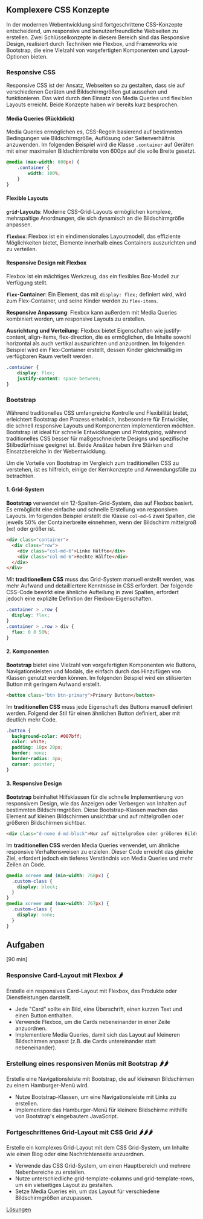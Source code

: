 ## Komplexere CSS Konzepte 
In der modernen Webentwicklung sind fortgeschrittene CSS-Konzepte entscheidend, um responsive und benutzerfreundliche Webseiten zu erstellen. Zwei Schlüsselkonzepte in diesem Bereich sind das Responsive Design, realisiert durch Techniken wie Flexbox, und Frameworks wie Bootstrap, die eine Vielzahl von vorgefertigten Komponenten und Layout-Optionen bieten.

### Responsive CSS
Responsive CSS ist der Ansatz, Webseiten so zu gestalten, dass sie auf verschiedenen Geräten und Bildschirmgrößen gut aussehen und funktionieren. Das wird durch den Einsatz von Media Queries und flexiblen Layouts erreicht. Beide Konzepte haben wir bereits kurz besprochen.

#### Media Queries (Rückblick)
Media Queries ermöglichen es, CSS-Regeln basierend auf bestimmten Bedingungen wie Bildschirmgröße, Auflösung oder Seitenverhältnis anzuwenden.
Im folgenden Beispiel wird die Klasse `.container` auf Geräten mit einer maximalen Bildschirmbreite von 600px auf die volle Breite gesetzt.

```css
@media (max-width: 600px) {
    .container {
        width: 100%;
    }
}
```

#### Flexible Layouts

**`grid`-Layouts**: Moderne CSS-Grid-Layouts ermöglichen komplexe, mehrspaltige Anordnungen, die sich dynamisch an die Bildschirmgröße anpassen.

**`flexbox`**: Flexbox ist ein eindimensionales Layoutmodell, das effiziente Möglichkeiten bietet, Elemente innerhalb eines Containers auszurichten und zu verteilen.

#### Responsive Design mit Flexbox
Flexbox ist ein mächtiges Werkzeug, das ein flexibles Box-Modell zur Verfügung stellt.

**`flex`-Container**: Ein Element, das mit `display: flex;` definiert wird, wird zum Flex-Container, und seine Kinder werden zu `flex-items`.

**Responsive Anpassung**: Flexbox kann außerdem mit Media Queries kombiniert werden, um responsive Layouts zu erstellen.

**Ausrichtung und Verteilung**: Flexbox bietet Eigenschaften wie justify-content, align-items, flex-direction, die es ermöglichen, die Inhalte sowohl horizontal als auch vertikal auszurichten und anzuordnen. Im folgenden Beispiel wird ein Flex-Container erstellt, dessen Kinder gleichmäßig im verfügbaren Raum verteilt werden.

```css
.container {
    display: flex;
    justify-content: space-between;
}
```

### Bootstrap
Während traditionelles CSS umfangreiche Kontrolle und Flexibilität bietet, erleichtert Bootstrap den Prozess erheblich, insbesondere für Entwickler, die schnell responsive Layouts und Komponenten implementieren möchten. Bootstrap ist ideal für schnelle Entwicklungen und Prototyping, während traditionelles CSS besser für maßgeschneiderte Designs und spezifische Stilbedürfnisse geeignet ist. Beide Ansätze haben ihre Stärken und Einsatzbereiche in der Webentwicklung.

Um die Vorteile von Bootstrap im Vergleich zum traditionellen CSS zu verstehen, ist es hilfreich, einige der Kernkonzepte und Anwendungsfälle zu betrachten.

#### 1. Grid-System

**Bootstrap** verwendet ein 12-Spalten-Grid-System, das auf Flexbox basiert. Es ermöglicht eine einfache und schnelle Erstellung von responsiven Layouts.
Im folgenden Beispiel erstellt die Klasse `col-md-6` zwei Spalten, die jeweils 50% der Containerbreite einnehmen, wenn der Bildschirm mittelgroß (`md`) oder größer ist.

```html
<div class="container">
  <div class="row">
    <div class="col-md-6">Linke Hälfte</div>
    <div class="col-md-6">Rechte Hälfte</div>
  </div>
</div>
```

Mit **traditionellem CSS** muss das Grid-System manuell erstellt werden, was mehr Aufwand und detailliertere Kenntnisse in CSS erfordert. Der folgende CSS-Code bewirkt eine ähnliche Aufteilung in zwei Spalten, erfordert jedoch eine explizite Definition der Flexbox-Eigenschaften.

```css
.container > .row {
  display: flex;
}
.container > .row > div {
  flex: 0 0 50%;
}
```

#### 2. Komponenten
**Bootstrap** bietet eine Vielzahl von vorgefertigten Komponenten wie Buttons, Navigationsleisten und Modals, die einfach durch das Hinzufügen von Klassen genutzt werden können. Im folgenden Beispiel wird ein stilisierten Button mit geringem Aufwand erstellt.

```html
<button class="btn btn-primary">Primary Button</button>
```

Im **traditionellen CSS** muss jede Eigenschaft des Buttons manuell definiert werden. Folgend der Stil für einen ähnlichen Button definiert, aber mit deutlich mehr Code.

```css
.button {
  background-color: #007bff;
  color: white;
  padding: 10px 20px;
  border: none;
  border-radius: 4px;
  cursor: pointer;
}
```

#### 3. Responsive Design
**Bootstrap** beinhaltet Hilfsklassen für die schnelle Implementierung von responsivem Design, wie das Anzeigen oder Verbergen von Inhalten auf bestimmten Bildschirmgrößen. Diese Bootstrap-Klassen machen das Element auf kleinen Bildschirmen unsichtbar und auf mittelgroßen oder größeren Bildschirmen sichtbar.

```html
<div class="d-none d-md-block">Nur auf mittelgroßen oder größeren Bildschirmen sichtbar</div>
```

Im **traditionellen CSS** werden Media Queries verwendet, um ähnliche responsive Verhaltensweisen zu erzielen. Dieser Code erreicht das gleiche Ziel, erfordert jedoch ein tieferes Verständnis von Media Queries und mehr Zeilen an Code.

```css
@media screen and (min-width: 768px) {
  .custom-class {
    display: block;
  }
}
@media screen and (max-width: 767px) {
  .custom-class {
    display: none;
  }
}
```

## Aufgaben
[90 min]

### Responsive Card-Layout mit Flexbox 🌶️
Erstelle ein responsives Card-Layout mit Flexbox, das Produkte oder Dienstleistungen darstellt.

- Jede "Card" sollte ein Bild, eine Überschrift, einen kurzen Text und einen Button enthalten.
- Verwende Flexbox, um die Cards nebeneinander in einer Zeile anzuordnen.
- Implementiere Media Queries, damit sich das Layout auf kleineren Bildschirmen anpasst (z.B. die Cards untereinander statt nebeneinander).

### Erstellung eines responsiven Menüs mit Bootstrap 🌶️🌶️
Erstelle eine Navigationsleiste mit Bootstrap, die auf kleineren Bildschirmen zu einem Hamburger-Menü wird.

- Nutze Bootstrap-Klassen, um eine Navigationsleiste mit Links zu erstellen.
- Implementiere das Hamburger-Menü für kleinere Bildschirme mithilfe von Bootstrap's eingebautem JavaScript.

### Fortgeschrittenes Grid-Layout mit CSS Grid 🌶️🌶️🌶️
Erstelle ein komplexes Grid-Layout mit dem CSS Grid-System, um Inhalte wie einen Blog oder eine Nachrichtenseite anzuordnen.

- Verwende das CSS Grid-System, um einen Hauptbereich und mehrere Nebenbereiche zu erstellen.
- Nutze unterschiedliche grid-template-columns und grid-template-rows, um ein vielseitiges Layout zu gestalten.
- Setze Media Queries ein, um das Layout für verschiedene Bildschirmgrößen anzupassen.

[Lösungen](./solutions.md)